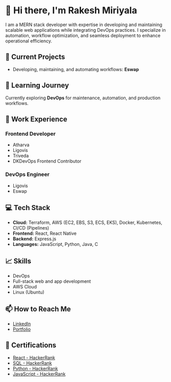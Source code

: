 # 👋 Hi there, I'm Rakesh Miriyala

I am a MERN stack developer with expertise in developing and maintaining scalable web applications while integrating DevOps practices. I specialize in automation, workflow optimization, and seamless deployment to enhance operational efficiency.


## 🔭 Current Projects

- Developing, maintaining, and automating workflows: **Eswap**


## 🌱 Learning Journey

Currently exploring **DevOps** for maintenance, automation, and production workflows.


## 💼 Work Experience

### Frontend Developer

- Atharva
- Ligovis
- Triveda
- DKDevOps Frontend Contributor

### DevOps Engineer

- Ligovis
- Eswap


## 💻 Tech Stack

- **Cloud:** Terraform, AWS (EC2, EBS, S3, ECS, EKS), Docker, Kubernetes, CI/CD (Pipelines)
- **Frontend:** React, React Native
- **Backend:** Express.js
- **Languages:** JavaScript, Python, Java, C


## 📈 Skills

- DevOps
- Full-stack web and app development
- AWS Cloud
- Linux (Ubuntu)


## 📫 How to Reach Me

- [LinkedIn](https://www.linkedin.com/in/rakeshmiriyala)
- [Portfolio](https://rakeshmiriyala.netlify.app)


## 📜 Certifications

- [React - HackerRank](https://www.hackerrank.com/certificates/c540ec4795b4)
- [SQL - HackerRank](https://www.hackerrank.com/certificates/6fd713f7feac)
- [Python - HackerRank](https://www.hackerrank.com/certificates/5a1d6630b0c7)
- [JavaScript - HackerRank](https://www.hackerrank.com/certificates/9f9694e6be03)
